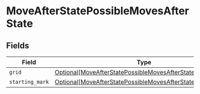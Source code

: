 # MoveAfterStatePossibleMovesAfterState


## Fields

| Field                                                                                                                                   | Type                                                                                                                                    | Required                                                                                                                                | Description                                                                                                                             |
| --------------------------------------------------------------------------------------------------------------------------------------- | --------------------------------------------------------------------------------------------------------------------------------------- | --------------------------------------------------------------------------------------------------------------------------------------- | --------------------------------------------------------------------------------------------------------------------------------------- |
| `grid`                                                                                                                                  | [Optional[MoveAfterStatePossibleMovesAfterStateGrid]](../../models/shared/moveafterstatepossiblemovesafterstategrid.md)                 | :heavy_minus_sign:                                                                                                                      | N/A                                                                                                                                     |
| `starting_mark`                                                                                                                         | [Optional[MoveAfterStatePossibleMovesAfterStateStartingMark]](../../models/shared/moveafterstatepossiblemovesafterstatestartingmark.md) | :heavy_minus_sign:                                                                                                                      | N/A                                                                                                                                     |